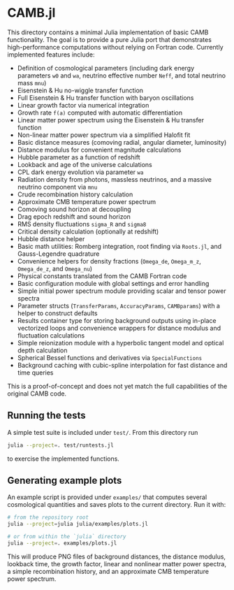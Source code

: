 # CAMB.jl

This directory contains a minimal Julia implementation of basic CAMB functionality.
The goal is to provide a pure Julia port that demonstrates high-performance
computations without relying on Fortran code. Currently implemented features
include:

- Definition of cosmological parameters
  (including dark energy parameters ``w0`` and ``wa``,
  neutrino effective number ``Neff``, and total neutrino mass ``mnu``)
 - Eisenstein & Hu no-wiggle transfer function
 - Full Eisenstein & Hu transfer function with baryon oscillations
 - Linear growth factor via numerical integration
 - Growth rate ``f(a)`` computed with automatic differentiation
 - Linear matter power spectrum using the Eisenstein & Hu transfer function
- Non-linear matter power spectrum via a simplified Halofit fit
- Basic distance measures (comoving radial, angular diameter, luminosity)
- Distance modulus for convenient magnitude calculations
- Hubble parameter as a function of redshift
- Lookback and age of the universe calculations
 - CPL dark energy evolution via parameter ``wa``
 - Radiation density from photons, massless neutrinos, and a massive
   neutrino component via ``mnu``
- Crude recombination history calculation
- Approximate CMB temperature power spectrum
- Comoving sound horizon at decoupling
- Drag epoch redshift and sound horizon
- RMS density fluctuations `sigma_R` and `sigma8`
- Critical density calculation (optionally at redshift)
- Hubble distance helper
- Basic math utilities: Romberg integration, root finding via `Roots.jl`,
  and Gauss-Legendre quadrature
 - Convenience helpers for density fractions (`Omega_de`, `Omega_m_z`,
   `Omega_de_z`, and `Omega_nu`)
- Physical constants translated from the CAMB Fortran code
- Basic configuration module with global settings and error handling
- Simple initial power spectrum module providing scalar and tensor
  power spectra
- Parameter structs (`TransferParams`, `AccuracyParams`, `CAMBparams`)
  with a helper to construct defaults
- Results container type for storing background outputs using in-place
   vectorized loops and convenience wrappers for distance modulus and
   fluctuation calculations
- Simple reionization module with a hyperbolic tangent model and
  optical depth calculation
- Spherical Bessel functions and derivatives via `SpecialFunctions`
- Background caching with cubic-spline interpolation for fast distance
  and time queries

This is a proof-of-concept and does not yet match the full capabilities of the
original CAMB code.

## Running the tests

A simple test suite is included under `test/`. From this directory run

```bash
julia --project=. test/runtests.jl
```

to exercise the implemented functions.

## Generating example plots

An example script is provided under `examples/` that computes several
cosmological quantities and saves plots to the current directory.
Run it with:

```bash
# from the repository root
julia --project=julia julia/examples/plots.jl

# or from within the `julia` directory
julia --project=. examples/plots.jl
```

This will produce PNG files of background distances, the distance modulus,
lookback time, the growth factor, linear and nonlinear matter power spectra,
a simple recombination history, and an approximate CMB temperature power
spectrum.
